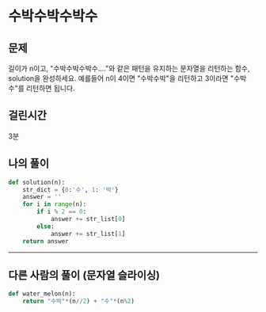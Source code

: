 # 수박수박수박수
## 문제
길이가 n이고, "수박수박수박수...."와 같은 패턴을 유지하는 문자열을 리턴하는 함수, solution을 완성하세요. 예를들어 n이 4이면 "수박수박"을 리턴하고 3이라면 "수박수"를 리턴하면 됩니다.
## 걸린시간
3분
## 나의 풀이
```python
def solution(n):
    str_dict = {0:'수', 1: '박'}
    answer = ''
    for i in range(n):
        if i % 2 == 0:
            answer += str_list[0]
        else:
            answer += str_list[1]
    return answer
```
---
## 다른 사람의 풀이 (문자열 슬라이싱)
```python
def water_melon(n):
    return "수박"*(n//2) + "수"*(n%2)
```